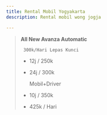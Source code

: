 ```yaml
---
title: Rental Mobil Yogyakarta
description: Rental mobil wong jogja

---
```

> **All New Avanza Automatic**                 
>
>      300k/Hari Lepas Kunci                         
>
> * 12j / 250k                                        
> * 24j / 300k
>
>   Mobil+Driver
> * 10j / 350k
> * 425k / Hari